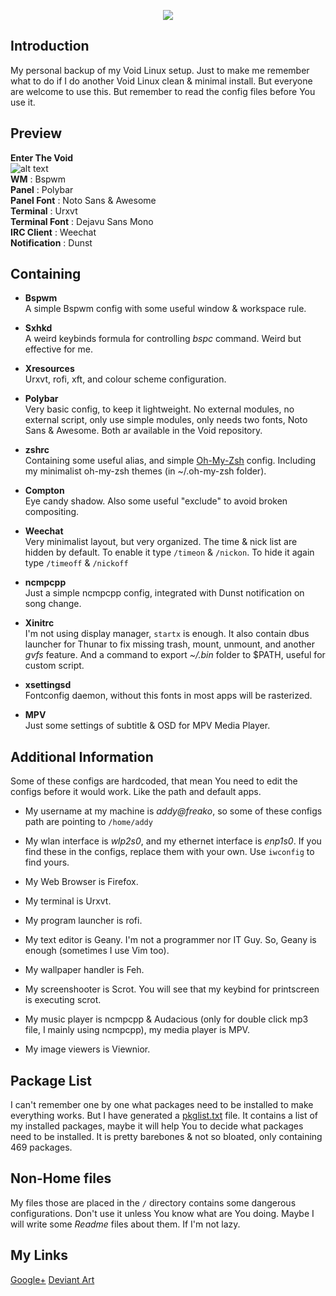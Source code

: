<p align="center">
<a name="top" href="https://github.com/addy-dclxvi/void-bspwm-dotfiles/"><img src="https://raw.githubusercontent.com/addy-dclxvi/void-bspwm-dotfiles/master/header.png"></a>
</p>

## Introduction
My personal backup of my Void Linux setup. Just to make me remember what to do if I do another Void Linux clean & minimal install.
But everyone are welcome to use this. But remember to read the config files before You use it.

## Preview
**Enter The Void** <br />
![alt text](https://raw.githubusercontent.com/addy-dclxvi/void-bspwm-dotfiles/master/preview.jpg) <br />
**WM** : Bspwm <br />
**Panel** : Polybar <br />
**Panel Font** : Noto Sans & Awesome <br />
**Terminal** : Urxvt <br />
**Terminal Font** : Dejavu Sans Mono <br />
**IRC Client** : Weechat <br />
**Notification** : Dunst <br />

## Containing
- **Bspwm** <br /> A simple Bspwm config with some useful window & workspace rule.

- **Sxhkd** <br /> A weird keybinds formula for controlling *bspc* command. Weird but effective for me.

- **Xresources** <br /> Urxvt, rofi, xft, and colour scheme configuration.

- **Polybar** <br /> Very basic config, to keep it lightweight. No external modules, no external script, only use simple modules, only needs two fonts, Noto Sans & Awesome. Both ar available in the Void repository.
  
- **zshrc** <br /> Containing some useful alias, and simple [Oh-My-Zsh](https://github.com/robbyrussell/oh-my-zsh) config. Including my minimalist oh-my-zsh themes (in ~/.oh-my-zsh folder).
  
- **Compton** <br /> Eye candy shadow. Also some useful "exclude" to avoid broken compositing.

- **Weechat** <br /> Very minimalist layout, but very organized. The time & nick list are hidden by default. To enable it type `/timeon` & `/nickon`.  To hide it again type `/timeoff` & `/nickoff`

- **ncmpcpp** <br /> Just a simple ncmpcpp config, integrated with Dunst notification on song change.

- **Xinitrc** <br /> I'm not using display manager, `startx` is enough. It also contain dbus launcher for Thunar to fix missing trash, mount, unmount, and another *gvfs* feature. And a command to export *~/.bin* folder to $PATH, useful for custom script.

- **xsettingsd** <br /> Fontconfig daemon, without this fonts in most apps will be rasterized.

- **MPV** <br /> Just some settings of subtitle & OSD for MPV Media Player. 

## Additional Information
Some of these configs are hardcoded, that mean You need to edit the configs before it would work. Like the path and default apps.
- My username at my machine is *addy@freako*, so some of these configs path are pointing to ```/home/addy``` 

- My wlan interface is *wlp2s0*, and my ethernet interface is *enp1s0*. If you find these in the configs, replace them with your own. Use ```iwconfig``` to find yours. 

- My Web Browser is Firefox.

- My terminal is Urxvt.

- My program launcher is rofi.

- My text editor is Geany. I'm not a programmer nor IT Guy. So, Geany is enough (sometimes I use Vim too).

- My wallpaper handler is Feh.

- My screenshooter is Scrot. You will see that my keybind for printscreen is executing scrot.

- My music player is ncmpcpp & Audacious (only for double click mp3 file, I mainly using ncmpcpp), my media player is MPV.

- My image viewers is Viewnior.

## Package List
I can't remember one by one what packages need to be installed to make everything works.
But I have generated a [pkglist.txt](https://github.com/addy-dclxvi/void-bspwm-dotfiles/blob/master/pkglist.txt) file. It contains a list of my installed packages, maybe it will help You to decide what packages need to be installed.
It is pretty barebones & not so bloated, only containing 469 packages. <br />


## Non-Home files
My files those are placed in the `/` directory contains some dangerous configurations. Don't use it unless You know what are You doing. Maybe I will write some *Readme* files about them. If I'm not lazy.

## My Links
[Google+](https://plus.google.com/+AdhiPambudi)
[Deviant Art](http://addy-dclxvi.deviantart.com/)
